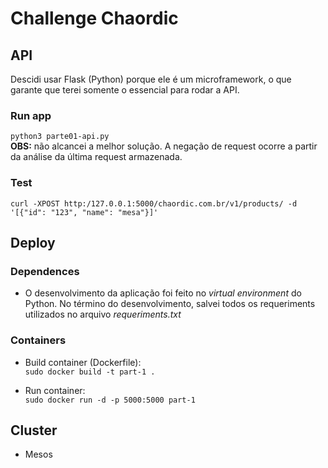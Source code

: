 # Challenge Chaordic

## API
Descidi usar Flask (Python) porque ele é um microframework, o que garante que terei somente o essencial para rodar a API.

### Run app
`python3 parte01-api.py`<br/>
**OBS:** não alcancei a melhor solução. A negação de request ocorre a partir da análise da última request armazenada.

### Test
`curl -XPOST http:/127.0.0.1:5000/chaordic.com.br/v1/products/ -d '[{"id": "123", "name": "mesa"}]'`

## Deploy
### Dependences
- O desenvolvimento da aplicação foi feito no *virtual environment* do Python. No término do desenvolvimento, salvei todos os requeriments utilizados no arquivo *requeriments.txt*
### Containers
- Build container (Dockerfile):<br/>
`sudo docker build -t part-1 .`<br/>

- Run container:<br/>
`sudo docker run -d -p 5000:5000 part-1`<br/>

## Cluster
- Mesos



